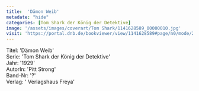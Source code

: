 ```yaml
---
title:  'Dämon Weib'
metadate: "hide"
categories: [Tom Shark der König der Detektive]
image: '/assets/images/coverart/Tom Shark/1141628589_00000010.jpg'
visit: 'https://portal.dnb.de/bookviewer/view/1141628589#page/n0/mode/2up'
---
```

Titel: 'Dämon Weib' <br>
Serie: 'Tom Shark der König der Detektive' <br>
Jahr: '1929' <br>
AutorIn: 'Pitt Strong' <br>
Band-Nr: '?' <br>
Verlag: ' Verlagshaus Freya'